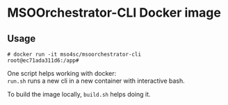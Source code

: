 # MSOOrchestrator-CLI Docker image

## Usage

```
# docker run -it mso4sc/msoorchestrator-cli
root@ec71ada311d6:/app# 
```

One script helps working with docker:  
`run.sh` runs a new cli in a new container with interactive bash.  

To build the image locally, `build.sh` helps doing it.  
